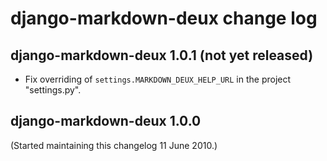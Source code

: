 # django-markdown-deux change log


## django-markdown-deux 1.0.1 (not yet released)

- Fix overriding of `settings.MARKDOWN_DEUX_HELP_URL` in the project "settings.py".


## django-markdown-deux 1.0.0

(Started maintaining this changelog 11 June 2010.)


